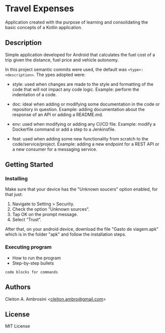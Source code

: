 # Travel Expenses

Application created with the purpose of learning and consolidating the basic concepts of a Kotlin application.

## Description

Simple application developed for Android that calculates the fuel cost of a trip given the distance, fuel price and vehicle autonomy.

In this project semantic commits were used, the default was ```<type>:<description>```. The ypes adopted were:

* style: used when changes are made to the style and formatting of the code that will not impact any code logic.
Example: perform the indentation of a code.

* doc: ideal when adding or modifying some documentation in the code or repository in question.
Example: adding documentation about the response of an API or adding a README.md.

* env: used when modifying or adding any CI/CD file.
Example: modify a Dockerfile command or add a step to a Jenkinsfile.

* feat: used when adding some new functionality from scratch to the code/service/project.
Example: adding a new endpoint for a REST API or a new consumer for a messaging service.

## Getting Started

### Installing

Make sure that your device has the "Unknown soucers" option enabled, for that just:

1. Navigate to Setting > Security.
2. Check the option “Unknown sources“.
3. Tap OK on the prompt message.
4. Select “Trust“.

After that, on your android device, download the file "Gasto de viagem.apk" which is in the folder "apk" and follow the installation steps.

### Executing program

* How to run the program
* Step-by-step bullets
```
code blocks for commands
```


## Authors

Cleiton A. Ambrosini \<cleiton.ambro@gmail.com>

## License

MIT License
